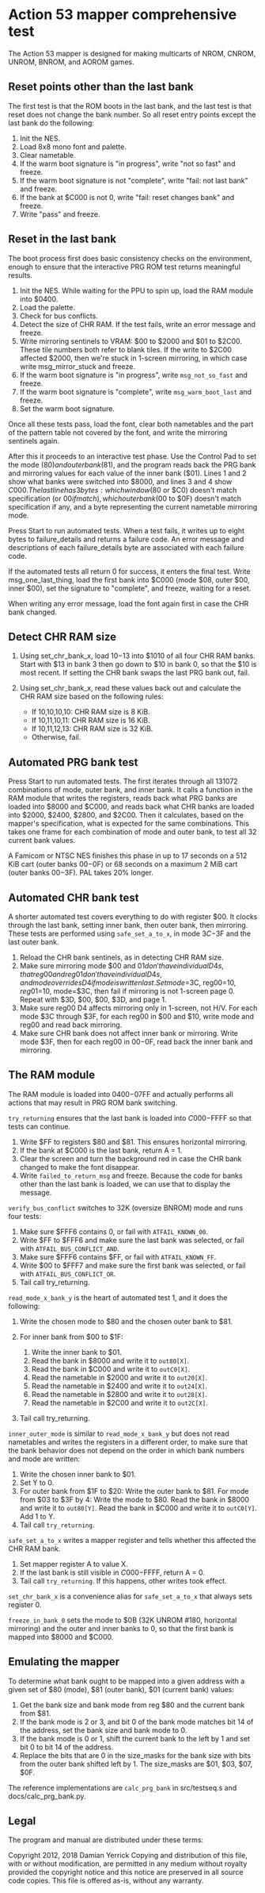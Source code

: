 Action 53 mapper comprehensive test
===================================

The Action 53 mapper is designed for making multicarts of NROM,
CNROM, UNROM, BNROM, and AOROM games.

Reset points other than the last bank
-------------------------------------
The first test is that the ROM boots in the last bank, and the last
test is that reset does not change the bank number.  So all reset
entry points except the last bank do the following:

1. Init the NES.
2. Load 8x8 mono font and palette.
3. Clear nametable.
4. If the warm boot signature is "in progress", write "not so fast"
   and freeze.
5. If the warm boot signature is not "complete", write "fail: not
   last bank" and freeze.
6. If the bank at $C000 is not 0, write "fail: reset changes bank"
   and freeze.
7. Write "pass" and freeze.

Reset in the last bank
----------------------
The boot process first does basic consistency checks on the
environment, enough to ensure that the interactive PRG ROM test
returns meaningful results.

1. Init the NES.  While waiting for the PPU to spin up, load the RAM
   module into $0400.
2. Load the palette.
3. Check for bus conflicts.
4. Detect the size of CHR RAM.  If the test fails, write an error
   message and freeze.
5. Write mirroring sentinels to VRAM: $00 to $2000 and $01 to $2C00.
   These tile numbers both refer to blank tiles.  If the write to
   $2C00 affected $2000, then we're stuck in 1-screen mirroring, in
   which case write msg_mirror_stuck and freeze.
6. If the warm boot signature is "in progress", write
   `msg_not_so_fast` and freeze.
7. If the warm boot signature is "complete", write
   `msg_warm_boot_last` and freeze.
8. Set the warm boot signature.

Once all these tests pass, load the font, clear both nametables and
the part of the pattern table not covered by the font, and write the
mirroring sentinels again.

After this it proceeds to an interactive test phase.  Use the Control
Pad to set the mode ($80) and outer bank ($81), and the program reads
back the PRG bank and mirroring values for each value of the inner
bank ($01).  Lines 1 and 2 show what banks were switched into $8000,
and lines 3 and 4 show $C000.  The last line has 3 bytes: which
window ($80 or $C0) doesn't match specification (or $00 if match),
which outer bank ($00 to $0F) doesn't match specification if any,
and a byte representing the current nametable mirroring mode.

Press Start to run automated tests.  When a test fails, it writes
up to eight bytes to failure_details and returns a failure code.
An error message and descriptions of each failure_details byte are
associated with each failure code.

If the automated tests all return 0 for success, it enters the final
test.  Write msg_one_last_thing, load the first bank into $C000
(mode $08, outer $00, inner $00), set the signature to "complete",
and freeze, waiting for a reset.

When writing any error message, load the font again first in case
the CHR bank changed.

Detect CHR RAM size
-------------------
1. Using set_chr_bank_x, load $10-$13 into $1010 of all four CHR RAM
   banks.  Start with $13 in bank 3 then go down to $10 in bank 0, so
   that the $10 is most recent.  If setting the CHR bank swaps the
   last PRG bank out, fail.
2. Using set_chr_bank_x, read these values back out and calculate the
   CHR RAM size based on the following rules:

    * If $10,$10,$10,$10: CHR RAM size is 8 KiB.
    * If $10,$11,$10,$11: CHR RAM size is 16 KiB.
    * If $10,$11,$12,$13: CHR RAM size is 32 KiB.
    * Otherwise, fail.

Automated PRG bank test
-----------------------
Press Start to run automated tests.  The first iterates through
all 131072 combinations of mode, outer bank, and inner bank.  It
calls a function in the RAM module that writes the registers, reads
back what PRG banks are loaded into $8000 and $C000, and reads back
what CHR banks are loaded into $2000, $2400, $2800, and $2C00.  Then
it calculates, based on the mapper's specification, what is expected
for the same combinations.  This takes one frame for each combination
of mode and outer bank, to test all 32 current bank values.

A Famicom or NTSC NES finishes this phase in up to 17 seconds on a
512 KiB cart (outer banks $00-$0F) or 68 seconds on a maximum 2 MiB
cart (outer banks $00-$3F).  PAL takes 20% longer.

Automated CHR bank test
-----------------------
A shorter automated test covers everything to do with register $00.
It clocks through the last bank, setting inner bank, then outer bank,
then mirroring.  These tests are performed using `safe_set_a_to_x`,
in mode $3C-$3F and the last outer bank.

1. Reload the CHR bank sentinels, as in detecting CHR RAM size.
2. Make sure mirroring mode $00 and $01 don't have individual D4s,
   that reg00 and reg01 don't have individual D4s, and mode overrides
   D4 if mode is written last.  Set mode=$3C, reg00=$10, reg01=$10,
   mode=$3C, then fail if mirroring is not 1-screen page 0.
   Repeat with $3D, $00, $00, $3D, and page 1.
3. Make sure reg00 D4 affects mirroring only in 1-screen, not H/V.
   For each mode $3C through $3F, for each reg00 in $00 and $10,
   write mode and reg00 and read back mirroring.
4. Make sure CHR bank does not affect inner bank or mirroring.
   Write mode $3F, then for each reg00 in $00-$0F, read back the
   inner bank and mirroring.

The RAM module
--------------
The RAM module is loaded into $0400-$07FF and actually performs all
actions that may result in PRG ROM bank switching.

`try_returning` ensures that the last bank is loaded into $C000-$FFFF
so that tests can continue.

1. Write $FF to registers $80 and $81.  This ensures horizontal
   mirroring.
2. If the bank at $C000 is the last bank, return A = 1.
3. Clear the screen and turn the background red in case the CHR bank
   changed to make the font disappear.
4. Write `failed_to_return_msg` and freeze.  Because the code for
   banks other than the last bank is loaded, we can use that to
   display the message.

`verify_bus_conflict` switches to 32K (oversize BNROM) mode and runs
four tests:

1. Make sure $FFF6 contains 0, or fail with `ATFAIL_KNOWN_00`.
2. Write $FF to $FFF6 and make sure the last bank was selected, or
   fail with `ATFAIL_BUS_CONFLICT_AND`.
3. Make sure $FFF6 contains $FF, or fail with `ATFAIL_KNOWN_FF`.
4. Write $00 to $FFF7 and make sure the first bank was selected, or
   fail with `ATFAIL_BUS_CONFLICT_OR`.
5. Tail call try_returning.

`read_mode_x_bank_y` is the heart of automated test 1, and it does the
following:

1. Write the chosen mode to $80 and the chosen outer bank to $81.
2. For inner bank from $00 to $1F:

    1. Write the inner bank to $01.
    2. Read the bank in $8000 and write it to `out80[X]`.
    3. Read the bank in $C000 and write it to `outC0[X]`.
    4. Read the nametable in $2000 and write it to `out20[X]`.
    5. Read the nametable in $2400 and write it to `out24[X]`.
    6. Read the nametable in $2800 and write it to `out28[X]`.
    7. Read the nametable in $2C00 and write it to `out2C[X]`.

3. Tail call try_returning.

`inner_outer_mode` is similar to `read_mode_x_bank_y` but does not
read nametables and writes the registers in a different order, to
make sure that the bank behavior does not depend on the order in
which bank numbers and mode are written:

1. Write the chosen inner bank to $01.
2. Set Y to 0.
3. For outer bank from $1F to $20:
     Write the outer bank to $81.
     For mode from $03 to $3F by 4:
       Write the mode to $80.
       Read the bank in $8000 and write it to `out80[Y]`.
       Read the bank in $C000 and write it to `outC0[Y]`.
       Add 1 to Y.
4. Tail call `try_returning`.

`safe_set_a_to_x` writes a mapper register and tells whether this
affected the CHR RAM bank.

1. Set mapper register A to value X.
2. If the last bank is still visible in $C000-$FFFF, return A = 0.
3. Tail call `try_returning`.  If this happens, other writes took effect.

`set_chr_bank_x` is a convenience alias for `safe_set_a_to_x` that
always sets register 0.

`freeze_in_bank_0` sets the mode to $0B (32K UNROM #180, horizontal
mirroring) and the outer and inner banks to 0, so that the first bank
is mapped into $8000 and $C000.

Emulating the mapper
--------------------
To determine what bank ought to be mapped into a given address with a
given set of $80 (mode), $81 (outer bank), $01 (current bank) values:

1. Get the bank size and bank mode from reg $80 and the current bank
   from $81.
2. If the bank mode is 2 or 3, and bit 0 of the bank mode matches bit
   14 of the address, set the bank size and bank mode to 0.
3. If the bank mode is 0 or 1, shift the current bank to the left by
   1 and set bit 0 to bit 14 of the address.
4. Replace the bits that are 0 in the size_masks for the bank size
   with bits from the outer bank shifted left by 1. The size_masks
   are $01, $03, $07, $0F.

The reference implementations are `calc_prg_bank` in src/testseq.s
and docs/calc_prg_bank.py.

Legal
-----
The program and manual are distributed under these terms:

Copyright 2012, 2018 Damian Yerrick
Copying and distribution of this file, with or without
modification, are permitted in any medium without royalty provided
the copyright notice and this notice are preserved in all source
code copies.  This file is offered as-is, without any warranty.
